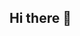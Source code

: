 ## Hi there 👋

<!--
**flo-botrich/flo-botrich** is a ✨ _special_ ✨ repository because its `README.md` (this file) appears on your GitHub profile.

Here are some ideas to get you started:

- 🔭 I’m currently working on ...
- 🌱 I’m currently learning beginner-code&script-editing in markdown,  xml, html, json, php, java and pyton
- 👯 I’m looking to collaborate on ...
- 🤔 I’m looking for help with ...
- 💬 Ask me about ...

- 📫 How to reach me: flenomenomm@protonmail.com
- 😄 Pronouns: ...
- ⚡ Fun fact: ...

# Hi there, I'm Flo Botrich! 👋

Welcome to my GitHub profile! I'm a passionate developer with a love for coding, learning, and sharing knowledge. Below you can find more about me and my projects.

## About Me

- 🌱 I’m currently learning new programming languages and exploring various frameworks.
- 👯 I’m looking to collaborate on open-source projects and innovative ideas.
- 🤔 I’m looking for help with advanced algorithms and data structures.
- 💬 Ask me about Python, JavaScript, and web development.
- 📫 How to reach me: [flo.botrich@example.com](mailto:flo.botrich@example.com)
- ⚡ Fun fact: I enjoy hiking and photography in my free time.

## Tech Stack

Here are some of the technologies I work with:

- **Languages**: Python, JavaScript, HTML, CSS
- **Frameworks**: React, Django, Flask
- **Tools**: Git, Docker, VS Code
- **Databases**: MySQL, MongoDB, PostgreSQL

## Projects

### [Project 1: Awesome Project](https://github.com/flo-botrich/awesome-project)
A brief description of what this project does and why it is useful.

### [Project 2: Another Cool Project](https://github.com/flo-botrich/another-cool-project)
A brief description of what this project does and why it is useful.

### [Project 3: Yet Another Project](https://github.com/flo-botrich/yet-another-project)
A brief description of what this project does and why it is useful.

## GitHub Stats

![Flo's GitHub stats](https://github-readme-stats.vercel.app/api?username=flo-botrich&show_icons=true&theme=radical)

## Connect with Me

- [LinkedIn](https://www.linkedin.com/in/flo-botrich/)
- [Twitter](https://twitter.com/flo_botrich)
- [Personal Website](https://www.flo-botrich.com)

Thanks for stopping by! Feel free to explore my repositories and get in touch if you'd like to collaborate or just have a chat.


-->
